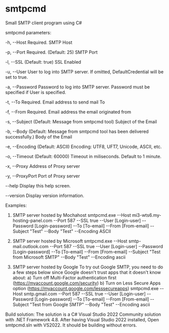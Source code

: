 # smtpcmd
Small SMTP client program using C# 

smtpcmd parameters:

  -h, --Host         Required. SMTP Host

  -p, --Port         Required. (Default: 25) SMTP Port

  -l, --SSL          (Default: true) SSL Enabled

  -u, --User         User to log into SMTP server.  If omitted,
                     DefaultCredential will be set to true.

  -a, --Password     Password to log into SMTP server.  Password must be
                     specified if User is specified.

  -t, --To           Required. Email address to send mail To

  -f, --From         Required. Email address the email originated from

  -s, --Subject      (Default: Message from smtpcmd tool) Subject of the Email

  -b, --Body         (Default: Message from smtpcmd tool has been delivered
                     successfully.) Body of the Email

  -e, --Encoding     (Default: ASCII) Encoding: UTF8, UFT7, Unicode, ASCII, etc.

  -o, --Timeout      (Default: 60000) Timeout in miliseconds.  Default to 1
                     minute.

  -x, --Proxy        Address of Proxy server

  -y, --ProxyPort    Port of Proxy server

  --help             Display this help screen.

  --version          Display version information.

Examples:
1) SMTP server hosted by Mochahost
smtpcmd.exe --Host mi3-wts6.my-hosting-panel.com --Port 587 --SSL true --User [Login-user] --Password [Login-password] --To [To-email] --From [From-email] --Subject "Test" --Body "Test" --Encoding ASCII

2) SMTP server hosted by Microsoft
smtpcmd.exe --Host smtp-mail.outlook.com --Port 587 --SSL true --User [Login-user] --Password [Login-password] --To [To-email] --From [From-email] --Subject "Test from Microsoft SMTP" --Body "Test" --Encoding ascii

4) SMTP server hosted by Google
To try out Google SMTP, you need to do a few steps below since Google doesn't trust apps that it doesn't know about:
  a) Turn off Multi-Factor authentication first (https://myaccount.google.com/security)
  b) Turn on Less Secure Apps option (https://myaccount.google.com/lesssecureapps)
smtpcmd.exe --Host smtp.gmail.com --Port 587 --SSL true --User [Login-user] --Password [Login-password] --To [To-email] --From [From-email] --Subject "Test from Google SMTP" --Body "Test" --Encoding ascii


Build solution:
  The solution is a C# Visual Studio 2022 Community solution with .NET Framework 4.8.
  After having Visual Studio 2022 installed, Open smtpcmd.sln with VS2022. It should be building without errors.
  
